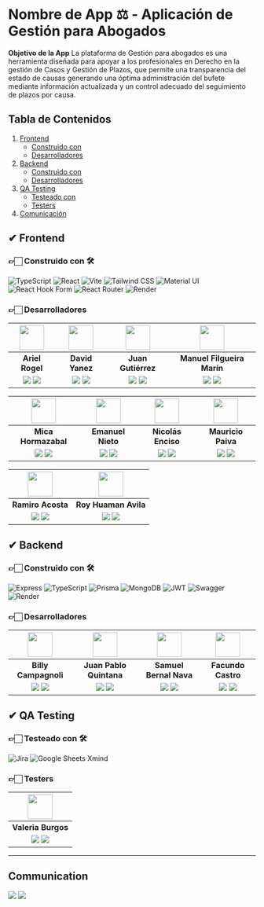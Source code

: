 # Nombre de App ⚖️ - Aplicación de Gestión para Abogados

**Objetivo de la App**
La plataforma de Gestión para abogados es una herramienta diseñada para apoyar a los profesionales en Derecho en la gestión de Casos y Gestión de Plazos, que permite una transparencia del estado de causas generando una óptima administración del bufete mediante información actualizada y un control adecuado del seguimiento de plazos por causa.

## Tabla de Contenidos

1. [Frontend](#-frontend)
   - [Construido con](#-construido-con-%EF%B8%8F)
   - [Desarrolladores](#-desarrolladores)
2. [Backend](#-backend)
   - [Construido con](#-construido-con-%EF%B8%8F-1)
   - [Desarrolladores](#-desarrolladores-1)
3. [QA Testing](#-qa-testing)
   - [Testeado con](#-testeado-con-%EF%B8%8F)
   - [Testers](#-testers)
4. [Comunicación](#communication)

## ✔ Frontend

### 👉🏻 Construido con 🛠️

![TypeScript](https://img.shields.io/badge/TypeScript-blue.svg?style=for-the-badge&logo=TypeScript&logoColor=white)
![React](https://img.shields.io/badge/React-149eca?style=for-the-badge&logo=react&logoColor=fff)
![Vite](https://img.shields.io/badge/Vite-646CFF?style=for-the-badge&logo=Vite&logoColor=white)
![Tailwind CSS](https://img.shields.io/badge/Tailwind_CSS-38B2AC?style=for-the-badge&logo=tailwind-css&logoColor=white)
![Material UI](https://img.shields.io/badge/Material%20UI-007FFF?style=for-the-badge&logo=mui&logoColor=white)
![React Hook Form](https://img.shields.io/badge/React_Hook_Form-EC5990?style=for-the-badge&logo=reacthookform&logoColor=fff)
![React Router](https://img.shields.io/badge/React_Router-000?style=for-the-badge&logo=reactrouter&logoColor=fff)
![Render](https://img.shields.io/badge/Render-%23665CFF.svg?style=for-the-badge&logo=Render&logoColor=white)

### 👉🏻 Desarrolladores

|                                                                                                                           <img src="https://avatars.githubusercontent.com/u/95644790?v=4" width="50">                                                                                                                            |                                                                                                                       <img src="https://avatars.githubusercontent.com/u/56366689?v=4" width="50">                                                                                                                        |                                                                                                                       <img src="https://avatars.githubusercontent.com/u/107524509?v=4" width="50">                                                                                                                                                     |                                                                                                                       <img src="https://avatars.githubusercontent.com/u/79112241?v=4" width="50">                                                                                                                                                      | 
| :------------------------------------------------------------------------------------------------------------------------------------------------------------------------------------------------------------------------------------------------------------------------------------------------------------------------------: | :----------------------------------------------------------------------------------------------------------------------------------------------------------------------------------------------------------------------------------------------------------------------------------------------------------------------: | :----------------------------------------------------------------------------------------------------------------------------------------------------------------------------------------------------------------------------------------------------------------------------------------------------------------------------------------------------: | :----------------------------------------------------------------------------------------------------------------------------------------------------------------------------------------------------------------------------------------------------------------------------------------------------------------------------------------------------: |
|                                                                                                                                                     **Ariel Rogel**                                                                                                                                                              |                                                                                                                                                    **David Yanez**                                                                                                                                                       |                                                                                                                                                    **Juan Gutiérrez**                                                                                                                                                                                  |                                                                                                                                                    **Manuel Filgueira Marín**                                                                                                                                                                          |
| <a href="https://github.com/Aricoins"><img src="https://img.shields.io/badge/github-%23121011.svg?&style=for-the-badge&logo=github&logoColor=white"/></a> <a href=""><img src="https://img.shields.io/badge/linkedin%20-%230077B5.svg?&style=for-the-badge&logo=linkedin&logoColor=white"/></a>                                  | <a href="https://github.com/David-Yanez"><img src="https://img.shields.io/badge/github-%23121011.svg?&style=for-the-badge&logo=github&logoColor=white"/></a> <a href="https://www.linkedin.com/in/david--yanez/"><img src="https://img.shields.io/badge/linkedin%20-%230077B5.svg?&style=for-the-badge&logo=linkedin&logoColor=white"/></a>                       | <a href="https://github.com/jumagu"><img src="https://img.shields.io/badge/github-%23121011.svg?&style=for-the-badge&logo=github&logoColor=white"/></a> <a href="https://www.linkedin.com/in/jumagu/"><img src="https://img.shields.io/badge/linkedin%20-%230077B5.svg?&style=for-the-badge&logo=linkedin&logoColor=white"/></a>                       | <a href="https://github.com/mf114090"><img src="https://img.shields.io/badge/github-%23121011.svg?&style=for-the-badge&logo=github&logoColor=white"/></a> <a href=""><img src="https://img.shields.io/badge/linkedin%20-%230077B5.svg?&style=for-the-badge&logo=linkedin&logoColor=white"/></a>                                                       |

|                                                                                                                           <img src="https://avatars.githubusercontent.com/u/82126093?v=4" width="50">                                                                                                                            |                                                                                                                           <img src="https://avatars.githubusercontent.com/u/121406663?v=4" width="50">                                                                                                                                                                          |                                                                                                                           <img src="https://avatars.githubusercontent.com/u/121879206?v=4" width="50">                                                                                                                                                                          |                                                                                                                           <img src="https://avatars.githubusercontent.com/u/141073960?v=4" width="50">                                                                                                                                                                          |
| :------------------------------------------------------------------------------------------------------------------------------------------------------------------------------------------------------------------------------------------------------------------------------------------------------------------------------: | :-----------------------------------------------------------------------------------------------------------------------------------------------------------------------------------------------------------------------------------------------------------------------------------------------------------------------------------------------------------------------------: | :-----------------------------------------------------------------------------------------------------------------------------------------------------------------------------------------------------------------------------------------------------------------------------------------------------------------------------------------------------------------------------: | :-----------------------------------------------------------------------------------------------------------------------------------------------------------------------------------------------------------------------------------------------------------------------------------------------------------------------------------------------------------------------------: |
|                                                                                                                                                     **Mica Hormazabal**                                                                                                                                                          |                                                                                                                                                     **Emanuel Nieto**                                                                                                                                                                                                           |                                                                                                                                                     **Nicolás Enciso**                                                                                                                                                                                                          |                                                                                                                                                     **Mauricio Paiva**                                                                                                                                                                                                          |
| <a href="https://github.com/MicaHormazabal"><img src="https://img.shields.io/badge/github-%23121011.svg?&style=for-the-badge&logo=github&logoColor=white"/></a> <a href=""><img src="https://img.shields.io/badge/linkedin%20-%230077B5.svg?&style=for-the-badge&logo=linkedin&logoColor=white"/></a>                            | <a href="https://github.com/negrura14"><img src="https://img.shields.io/badge/github-%23121011.svg?&style=for-the-badge&logo=github&logoColor=white"/></a> <a href="https://www.linkedin.com/in/emanuel-nieto-230aab264/"><img src="https://img.shields.io/badge/linkedin%20-%230077B5.svg?&style=for-the-badge&logo=linkedin&logoColor=white"/></a>                            | <a href="https://github.com/nicoenciso"><img src="https://img.shields.io/badge/github-%23121011.svg?&style=for-the-badge&logo=github&logoColor=white"/></a> <a href="https://www.linkedin.com/in/nicolasenciso/"><img src="https://img.shields.io/badge/linkedin%20-%230077B5.svg?&style=for-the-badge&logo=linkedin&logoColor=white"/></a>                                     | <a href="https://github.com/paiva73"><img src="https://img.shields.io/badge/github-%23121011.svg?&style=for-the-badge&logo=github&logoColor=white"/></a> <a href="https://www.linkedin.com/in/mauricio-paiva-botta/"><img src="https://img.shields.io/badge/linkedin%20-%230077B5.svg?&style=for-the-badge&logo=linkedin&logoColor=white"/></a>                                     |

|                                                                                                                           <img src="https://avatars.githubusercontent.com/u/139667149?v=4" width="50">                                                                                                                                                                        |                                                                                                                           <img src="https://avatars.githubusercontent.com/u/64821788?v=4" width="50">                                                                                                                                                                        |
| :---------------------------------------------------------------------------------------------------------------------------------------------------------------------------------------------------------------------------------------------------------------------------------------------------------------------------------------------------------------------------: | :---------------------------------------------------------------------------------------------------------------------------------------------------------------------------------------------------------------------------------------------------------------------------------------------------------------------------------------------------------------------------: |
|                                                                                                                                                     **Ramiro Acosta**                                                                                                                                                                                                         |                                                                                                                                                     **Roy Huaman Avila**                                                                                                                                                                                                         |
| <a href="https://github.com/RamiroAcostaDev"><img src="https://img.shields.io/badge/github-%23121011.svg?&style=for-the-badge&logo=github&logoColor=white"/></a> <a href="https://www.linkedin.com/in/ramiroacostadev/"><img src="https://img.shields.io/badge/linkedin%20-%230077B5.svg?&style=for-the-badge&logo=linkedin&logoColor=white"/></a>                            | <a href="https://github.com/RoyHuamanAvila"><img src="https://img.shields.io/badge/github-%23121011.svg?&style=for-the-badge&logo=github&logoColor=white"/></a> <a href="https://www.linkedin.com/in/royhuamanavila/"><img src="https://img.shields.io/badge/linkedin%20-%230077B5.svg?&style=for-the-badge&logo=linkedin&logoColor=white"/></a>                            |


## ✔ Backend

### 👉🏻 Construido con 🛠️

![Express](https://img.shields.io/badge/Express%20js-000000?style=for-the-badge&logo=express&logoColor=white)
![TypeScript](https://img.shields.io/badge/TypeScript-blue.svg?style=for-the-badge&logo=TypeScript&logoColor=white)
![Prisma](https://img.shields.io/badge/Prisma-3982CE?style=for-the-badge&logo=Prisma&logoColor=white)
![MongoDB](https://img.shields.io/badge/-MongoDB-13aa52?style=for-the-badge&logo=mongodb&logoColor=white) 
![JWT](https://img.shields.io/badge/JWT-blue.svg?style=for-the-badge&logo=JWT&logoColor=%blue) 
![Swagger](https://img.shields.io/badge/-Swagger-%23Clojure?style=for-the-badge&logo=swagger&logoColor=white) 
![Render](https://img.shields.io/badge/Render-%23665CFF.svg?style=for-the-badge&logo=Render&logoColor=white)

### 👉🏻 Desarrolladores

|                                                                                                                           <img src="https://avatars.githubusercontent.com/u/75045716?v=4" width="50">                                                                                                                            |                                                                                                                       <img src="https://avatars.githubusercontent.com/u/87621233?v=4" width="50">                                                                                                                                                            |                                                                                                                       <img src="https://avatars.githubusercontent.com/u/95083531?v=4" width="50">                                                                                                                                                         |                                                                                                                       <img src="https://avatars.githubusercontent.com/u/123614305?v=4" width="50">                                                                                                                                                                      |
| :------------------------------------------------------------------------------------------------------------------------------------------------------------------------------------------------------------------------------------------------------------------------------------------------------------------------------: | :----------------------------------------------------------------------------------------------------------------------------------------------------------------------------------------------------------------------------------------------------------------------------------------------------------------------------------------------------------: | :-------------------------------------------------------------------------------------------------------------------------------------------------------------------------------------------------------------------------------------------------------------------------------------------------------------------------------------------------------: | :---------------------------------------------------------------------------------------------------------------------------------------------------------------------------------------------------------------------------------------------------------------------------------------------------------------------------------------------------------------------: |
|                                                                                                                                                     **Billy Campagnoli**                                                                                                                                                         |                                                                                                                                                    **Juan Pablo Quintana**                                                                                                                                                                                   |                                                                                                                                                    **Samuel Bernal Nava**                                                                                                                                                                                 |                                                                                                                                                    **Facundo Castro**                                                                                                                                                                                                   |
| <a href="https://github.com/Bfix40"><img src="https://img.shields.io/badge/github-%23121011.svg?&style=for-the-badge&logo=github&logoColor=white"/></a> <a href=""><img src="https://img.shields.io/badge/linkedin%20-%230077B5.svg?&style=for-the-badge&logo=linkedin&logoColor=white"/></a>                                    | <a href="https://github.com/jp-quintana"><img src="https://img.shields.io/badge/github-%23121011.svg?&style=for-the-badge&logo=github&logoColor=white"/></a> <a href="https://www.linkedin.com/in/juan-pablo-quintana-685aa7165/"><img src="https://img.shields.io/badge/linkedin%20-%230077B5.svg?&style=for-the-badge&logo=linkedin&logoColor=white"/></a> | <a href="https://github.com/samuelbernal44"><img src="https://img.shields.io/badge/github-%23121011.svg?&style=for-the-badge&logo=github&logoColor=white"/></a> <a href="https://www.linkedin.com/in/samuelbernal44/"><img src="https://img.shields.io/badge/linkedin%20-%230077B5.svg?&style=for-the-badge&logo=linkedin&logoColor=white"/></a>          | <a href="https://github.com/schweigenderFlugel"><img src="https://img.shields.io/badge/github-%23121011.svg?&style=for-the-badge&logo=github&logoColor=white"/></a> <a href="https://www.linkedin.com/in/facundo-castro-87b864234/"><img src="https://img.shields.io/badge/linkedin%20-%230077B5.svg?&style=for-the-badge&logo=linkedin&logoColor=white"/></a>          |


## ✔ QA Testing

### 👉🏻 Testeado con 🛠️

![Jira](https://img.shields.io/badge/Jira-0052CC?style=for-the-badge&logo=Jira&logoColor=white)
![Google Sheets](https://img.shields.io/badge/-Google%20Sheets-green?style=for-the-badge&logo=google&logoColor=white)
Xmind


### 👉🏻 Testers

|                                                                                                                       <img src="https://avatars.githubusercontent.com/u/47868656?v=4" width=50>                                                                                                                       |
| :--------------------------------------------------------------------------------------------------------------------------------------------------------------------------------------------------------------------------------------------------------------------------------------------------------------------: |
|                                                                                                                                                  **Valeria Burgos**                                                                                                                                                  |
| <a href="https://github.com/valitab"><img src="https://img.shields.io/badge/github-%23121011.svg?&style=for-the-badge&logo=github&logoColor=white"/></a> <a href=""><img src="https://img.shields.io/badge/linkedin%20-%230077B5.svg?&style=for-the-badge&logo=linkedin&logoColor=white"/></a> |

<hr/>

## Communication

[![](https://img.shields.io/badge/Discord-5865F2?style=for-the-badge&logo=Discord&logoColor=fff)](https://discord.gg/dyxDxw8w) [![](https://img.shields.io/badge/Slack-%23ED8B00?style=for-the-badge&logo=Slack&logoColor=fff)](https://slack.com/intl/es-pe/)
